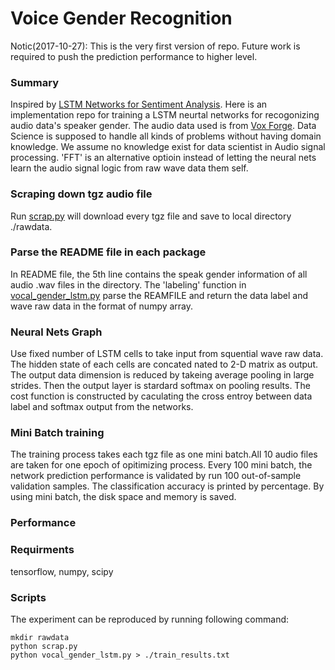 # Voice Gender Recognition
Notic(2017-10-27): This is the very first version of repo. Future work is required to push the prediction performance to higher level. 

### Summary
Inspired by [LSTM Networks for Sentiment Analysis](http://deeplearning.net/tutorial/lstm.html). Here is an implementation repo for training a LSTM neurtal networks for recogonizing audio data's speaker gender. The audio data used is from  [Vox Forge](http://www.repository.voxforge1.org/downloads/SpeechCorpus/Trunk/Audio/Main/16kHz_16bit/). 
Data Science is supposed to handle all kinds of problems without having domain knowledge. We assume no knowledge exist for data scientist in Audio signal processing. 'FFT' is an alternative optioin instead of letting the neural nets learn the audio signal logic from raw wave data them self.

### Scraping down tgz audio file
Run [scrap.py](https://github.com/JinScientist/voice-gender-recognition/blob/master/scrap.py) will download every tgz file and save to local directory ./rawdata.

### Parse the README file in each package
In README file, the 5th line contains the speak gender information of all audio .wav files in the directory. The 'labeling' function in [vocal_gender_lstm.py](https://github.com/JinScientist/voice-gender-recognition/blob/master/vocal_gender_lstm.py) parse the REAMFILE and return the data label and wave raw data in the format of numpy array. 

### Neural Nets Graph
Use fixed number of LSTM cells to take input from squential wave raw data. The hidden state of each cells are concated nated to 2-D matrix as output. The output data dimension is reduced by takeing average pooling in large strides. Then the output layer is stardard softmax on pooling results. The cost function is constructed by caculating the cross entroy between data label and softmax output from the networks.

### Mini Batch training
The training process takes each tgz file as one mini batch.All 10 audio files are taken for one epoch of opitimizing process. Every 100 mini batch, the network prediction performance is validated by run 100 out-of-sample validation samples. The classification accuracy is printed by percentage. By using mini batch, the disk space and memory is saved. 

### Performance



### Requirments
tensorflow, numpy, scipy
### Scripts
The experiment can be reproduced by running following command:
```
mkdir rawdata
python scrap.py
python vocal_gender_lstm.py > ./train_results.txt
```

